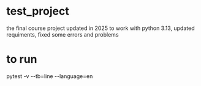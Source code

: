﻿# test_project
the final course project
updated in 2025 to work with python 3.13, updated requiments, fixed some errors and problems

# to run
pytest -v --tb=line --language=en
